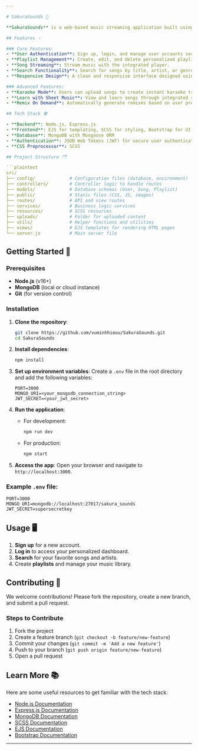 ```yaml
---

# SakuraSounds 🎵

**SakuraSounds** is a web-based music streaming application built using the **MVC architecture** with **Node.js**, **Express**, and **MongoDB**. The goal of this project is to provide users with an intuitive and seamless music experience where they can listen to their favorite songs, create playlists, and manage their music library.

## Features ✨

### Core Features:
- **User Authentication**: Sign up, login, and manage user accounts securely using JWT.
- **Playlist Management**: Create, edit, and delete personalized playlists.
- **Song Streaming**: Stream music with the integrated player.
- **Search Functionality**: Search for songs by title, artist, or genre.
- **Responsive Design**: A clean and responsive interface designed using **Bootstrap** and **SCSS**.

### Advanced Features:
- **Karaoke Mode**: Users can upload songs to create instant karaoke tracks.
- **Learn with Sheet Music**: View and learn songs through integrated sheet music.
- **Remix On Demand**: Automatically generate remixes based on user preferences.

## Tech Stack 🛠️

- **Backend**: Node.js, Express.js
- **Frontend**: EJS for templating, SCSS for styling, Bootstrap for UI design
- **Database**: MongoDB with Mongoose ORM
- **Authentication**: JSON Web Tokens (JWT) for secure user authentication
- **CSS Preprocessor**: SCSS

## Project Structure 🗂️

```plaintext
src/
├── config/             # Configuration files (database, environment)
├── controllers/        # Controller logic to handle routes
├── models/             # Database schemas (User, Song, Playlist)
├── public/             # Static files (CSS, JS, images)
├── routes/             # API and view routes
├── services/           # Business logic services
├── resources/          # SCSS resources
├── uploads/            # Folder for uploaded content
├── utils/              # Helper functions and utilities
├── views/              # EJS templates for rendering HTML pages  
└── server.js           # Main server file
```

## Getting Started 🚀

### Prerequisites

- **Node.js** (v16+)
- **MongoDB** (local or cloud instance)
- **Git** (for version control)

### Installation

1. **Clone the repository**:
   ```bash
   git clone https://github.com/vuminhhieuu/SakuraSounds.git
   cd SakuraSounds
   ```

2. **Install dependencies**:
   ```bash
   npm install
   ```

3. **Set up environment variables**:
   Create a `.env` file in the root directory and add the following variables:
   ```plaintext
   PORT=3000
   MONGO_URI=<your_mongodb_connection_string>
   JWT_SECRET=<your_jwt_secret>
   ```

4. **Run the application**:
   - For development:
     ```bash
     npm run dev
     ```
   - For production:
     ```bash
     npm start
     ```

5. **Access the app**: Open your browser and navigate to `http://localhost:3000`.

### Example `.env` file:
```plaintext
PORT=3000
MONGO_URI=mongodb://localhost:27017/sakura_sounds
JWT_SECRET=supersecretkey
```

## Usage 🖥️

1. **Sign up** for a new account.
2. **Log in** to access your personalized dashboard.
3. **Search** for your favorite songs and artists.
4. Create **playlists** and manage your music library.

## Contributing 🤝

We welcome contributions! Please fork the repository, create a new branch, and submit a pull request.

### Steps to Contribute

1. Fork the project
2. Create a feature branch (`git checkout -b feature/new-feature`)
3. Commit your changes (`git commit -m 'Add a new feature'`)
4. Push to your branch (`git push origin feature/new-feature`)
5. Open a pull request

## Learn More 📚

Here are some useful resources to get familiar with the tech stack:
- [Node.js Documentation](https://nodejs.org/en/docs/)
- [Express.js Documentation](https://expressjs.com/)
- [MongoDB Documentation](https://www.mongodb.com/docs/)
- [SCSS Documentation](https://sass-lang.com/documentation)
- [EJS Documentation](https://ejs.co/)
- [Bootstrap Documentation](https://getbootstrap.com/)

---
```

